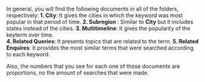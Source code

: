 In general, you will find the following documents in all of the folders, respectively: 
  **1. City**: It gives the cities in which the keyword was most popular in that period of time. 
  **2. Subregion** : Similar to **City** but it includes states instead of the cities. 
  **3. Multitimeline**: It gives the popularity of the keyterm over time.  
  **4. Related Queries**: It presents topics that are related to the term.
  **5. Related Enquires**: It provides the most similar terms that were searched according to each keyword. 
  
Also, the numbers that you see for each one of those documents are proportions, no the amount of searches that were made. 

